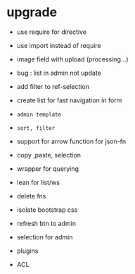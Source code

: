 # upgrade
* use require for directive
* use import instead of require
* image field with upload (processing...)

* bug : list in admin not update

* add filter to ref-selection

* create list for fast navigation in form

* `admin template`

* `sort, filter`

* support for arrow function for json-fn

* copy ,paste, selection
 
* wrapper for querying

* lean for list/ws

* delete fns

* isolate bootstrap css

* refresh btn to admin

* selection for admin

* plugins

* ACL

